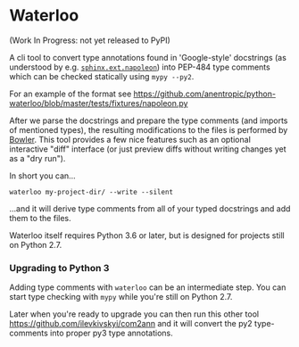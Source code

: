 # Waterloo

(Work In Progress: not yet released to PyPI)

A cli tool to convert type annotations found in 'Google-style' docstrings (as understood by e.g. [`sphinx.ext.napoleon`](https://sphinxcontrib-napoleon.readthedocs.io/en/latest/)) into PEP-484 type comments which can be checked statically using `mypy --py2`.

For an example of the format see https://github.com/anentropic/python-waterloo/blob/master/tests/fixtures/napoleon.py

After we parse the docstrings and prepare the type comments (and imports of mentioned types), the resulting modifications to the files is performed by [Bowler](https://pybowler.io/). This tool provides a few nice features such as an optional interactive "diff" interface (or just preview diffs without writing changes yet as a "dry run").

In short you can...
```
waterloo my-project-dir/ --write --silent
```
...and it will derive type comments from all of your typed docstrings and add them to the files.

Waterloo itself requires Python 3.6 or later, but is designed for projects still on Python 2.7.


### Upgrading to Python 3

Adding type comments with `waterloo` can be an intermediate step. You can start type checking with `mypy` while you're still on Python 2.7.

Later when you're ready to upgrade you can then run this other tool https://github.com/ilevkivskyi/com2ann
and it will convert the py2 type-comments into proper py3 type annotations.
